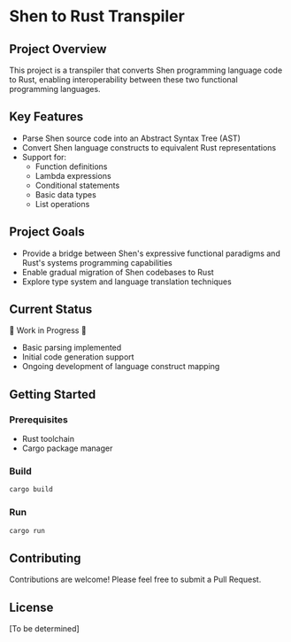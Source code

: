 # Shen to Rust Transpiler

## Project Overview

This project is a transpiler that converts Shen programming language code to Rust, enabling interoperability between these two functional programming languages.

## Key Features

- Parse Shen source code into an Abstract Syntax Tree (AST)
- Convert Shen language constructs to equivalent Rust representations
- Support for:
  - Function definitions
  - Lambda expressions
  - Conditional statements
  - Basic data types
  - List operations

## Project Goals

- Provide a bridge between Shen's expressive functional paradigms and Rust's systems programming capabilities
- Enable gradual migration of Shen codebases to Rust
- Explore type system and language translation techniques

## Current Status

🚧 Work in Progress 🚧
- Basic parsing implemented
- Initial code generation support
- Ongoing development of language construct mapping

## Getting Started

### Prerequisites
- Rust toolchain
- Cargo package manager

### Build
```bash
cargo build
```

### Run
```bash
cargo run
```

## Contributing

Contributions are welcome! Please feel free to submit a Pull Request.

## License

[To be determined]
